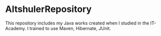 # AltshulerRepository
This repository includes my Java works created when I studied in the IT-Academy. I trained to use Maven, Hibernate, JUnit. 
